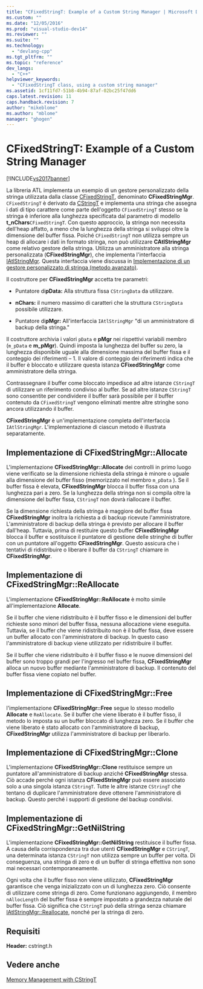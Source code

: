 ```yaml
---
title: "CFixedStringT: Example of a Custom String Manager | Microsoft Docs"
ms.custom: ""
ms.date: "12/05/2016"
ms.prod: "visual-studio-dev14"
ms.reviewer: ""
ms.suite: ""
ms.technology: 
  - "devlang-cpp"
ms.tgt_pltfrm: ""
ms.topic: "reference"
dev_langs: 
  - "C++"
helpviewer_keywords: 
  - "CFixedStringT class, using a custom string manager"
ms.assetid: 1cf11fd7-51b8-4b94-87af-02bc25f47dd6
caps.latest.revision: 11
caps.handback.revision: 7
author: "mikeblome"
ms.author: "mblome"
manager: "ghogen"
---
```

# CFixedStringT: Example of a Custom String Manager
[!INCLUDE[vs2017banner](../assembler/inline/includes/vs2017banner.md)]

La libreria ATL implementa un esempio di un gestore personalizzato della stringa utilizzata dalla classe [CFixedStringT](../atl-mfc-shared/reference/cfixedstringt-class.md), denominato **CFixedStringMgr**.  `CFixedStringT` è derivato da [CStringT](../atl-mfc-shared/reference/cstringt-class.md) e implementa una stringa che assegna i dati di tipo carattere come parte dell'oggetto `CFixedStringT` stesso se la stringa è inferiore alla lunghezza specificata dal parametro di modello **t\_nChars**`CFixedStringT`.  Con questo approccio, la stringa non necessita dell'heap affatto, a meno che la lunghezza della stringa si sviluppi oltre la dimensione del buffer fissa.  Poiché `CFixedStringT` non utilizza sempre un heap di allocare i dati in formato stringa, non può utilizzare **CAtlStringMgr** come relativo gestore della stringa.  Utilizza un amministratore alla stringa personalizzata \(**CFixedStringMgr**\), che implementa l'interfaccia [IAtlStringMgr](../atl-mfc-shared/reference/iatlstringmgr-class.md).  Questa interfaccia viene discussa in [Implementazione di un gestore personalizzato di stringa \(metodo avanzato\)](../atl-mfc-shared/implementation-of-a-custom-string-manager-advanced-method.md).  
  
 Il costruttore per **CFixedStringMgr** accetta tre parametri:  
  
-   Puntatore di**pData:** Alla struttura fissa `CStringData` da utilizzare.  
  
-   **nChars:** il numero massimo di caratteri che la struttura `CStringData` possibile utilizzare.  
  
-   Puntatore di**pMgr:** All'interfaccia `IAtlStringMgr` "di un amministratore di backup della stringa."  
  
 Il costruttore archivia i valori `pData` e **pMgr** nei rispettivi variabili membro \(`m_pData` e **m\_pMgr**\).  Quindi imposta la lunghezza del buffer su zero, la lunghezza disponibile uguale alla dimensione massima del buffer fissa e il conteggio dei riferimenti – 1.  Il valore di conteggio dei riferimenti indica che il buffer è bloccato e utilizzare questa istanza **CFixedStringMgr** come amministratore della stringa.  
  
 Contrassegnare il buffer come bloccato impedisce ad altre istanze `CStringT` di utilizzare un riferimento condiviso al buffer.  Se ad altre istanze `CStringT` sono consentite per condividere il buffer sarà possibile per il buffer contenuto da `CFixedStringT` vengono eliminati mentre altre stringhe sono ancora utilizzando il buffer.  
  
 **CFixedStringMgr** è un'implementazione completa dell'interfaccia `IAtlStringMgr`.  L'implementazione di ciascun metodo è illustrata separatamente.  
  
## Implementazione di CFixedStringMgr::Allocate  
 L'implementazione **CFixedStringMgr::Allocate** dei controlli in primo luogo viene verificato se la dimensione richiesta della stringa è minore o uguale alla dimensione del buffer fisso \(memorizzato nel membro `m_pData` \).  Se il buffer fissa è elevata, **CFixedStringMgr** blocca il buffer fissa con una lunghezza pari a zero.  Se la lunghezza della stringa non si compila oltre la dimensione del buffer fissa, `CStringT` non dovrà riallocare il buffer.  
  
 Se la dimensione richiesta della stringa è maggiore del buffer fissa **CFixedStringMgr** inoltra la richiesta a di backup ricevute l'amministratore.  L'amministratore di backup della stringa è previsto per allocare il buffer dall'heap.  Tuttavia, prima di restituire questo buffer **CFixedStringMgr** blocca il buffer e sostituisce il puntatore di gestione delle stringhe di buffer con un puntatore all'oggetto **CFixedStringMgr**.  Questo assicura che i tentativi di ridistribuire o liberare il buffer da `CStringT` chiamare in **CFixedStringMgr**.  
  
## Implementazione di CFixedStringMgr::ReAllocate  
 L'implementazione **CFixedStringMgr::ReAllocate** è molto simile all'implementazione **Allocate**.  
  
 Se il buffer che viene ridistribuito è il buffer fisso e le dimensioni del buffer richieste sono minori del buffer fissa, nessuna allocazione viene eseguita.  Tuttavia, se il buffer che viene ridistribuito non è il buffer fissa, deve essere un buffer allocato con l'amministratore di backup.  In questo caso l'amministratore di backup viene utilizzato per ridistribuire il buffer.  
  
 Se il buffer che viene ridistribuito è il buffer fisso e le nuove dimensioni del buffer sono troppo grandi per l'ingresso nel buffer fissa, **CFixedStringMgr** alloca un nuovo buffer mediante l'amministratore di backup.  Il contenuto del buffer fissa viene copiato nel buffer.  
  
## Implementazione di CFixedStringMgr::Free  
 l'implementazione **CFixedStringMgr::Free** segue lo stesso modello **Allocate** e `ReAllocate`.  Se il buffer che viene liberato è il buffer fisso, il metodo lo imposta su un buffer bloccato di lunghezza zero.  Se il buffer che viene liberato è stato allocato con l'amministratore di backup, **CFixedStringMgr** utilizza l'amministratore di backup per liberarlo.  
  
## Implementazione di CFixedStringMgr::Clone  
 L'implementazione **CFixedStringMgr::Clone** restituisce sempre un puntatore all'amministratore di backup anziché **CFixedStringMgr** stessa.  Ciò accade perché ogni istanza **CFixedStringMgr** può essere associato solo a una singola istanza `CStringT`.  Tutte le altre istanze `CStringT` che tentano di duplicare l'amministratore deve ottenere l'amministratore di backup.  Questo perché i supporti di gestione del backup condivisi.  
  
## Implementazione di CFixedStringMgr::GetNilString  
 L'implementazione **CFixedStringMgr::GetNilString** restituisce il buffer fissa.  A causa della corrispondenza tra due utenti **CFixedStringMgr** e `CStringT`, una determinata istanza `CStringT` non utilizza sempre un buffer per volta.  Di conseguenza, una stringa di zero e di un buffer di stringa effettiva non sono mai necessari contemporaneamente.  
  
 Ogni volta che il buffer fisso non viene utilizzato, **CFixedStringMgr** garantisce che venga inizializzato con un di lunghezza zero.  Ciò consente di utilizzare come stringa di zero.  Come funzionano aggiungendo, il membro `nAllocLength` del buffer fissa è sempre impostato a grandezza naturale del buffer fissa.  Ciò significa che `CStringT` può della stringa senza chiamare [IAtlStringMgr::Reallocate](../Topic/IAtlStringMgr::Reallocate.md), nonché per la stringa di zero.  
  
## Requisiti  
 **Header:** cstringt.h  
  
## Vedere anche  
 [Memory Management with CStringT](../atl-mfc-shared/memory-management-with-cstringt.md)